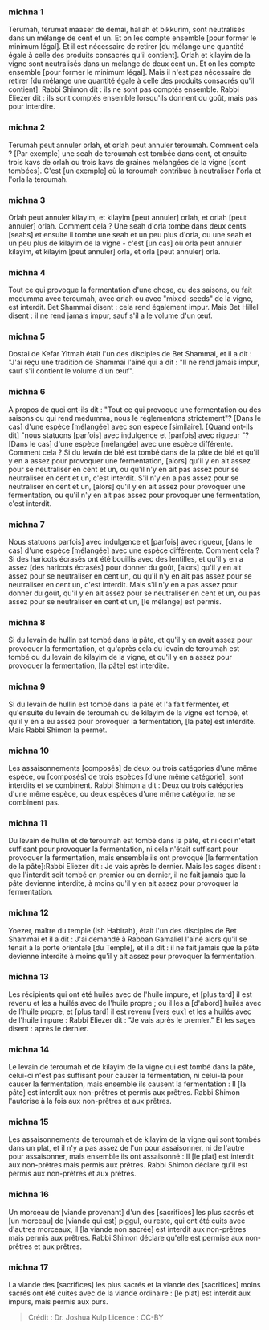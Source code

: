 
### michna 1
Terumah, terumat maaser de demai, hallah et bikkurim, sont neutralisés dans un mélange de cent et un. Et on les compte ensemble [pour former le minimum légal]. Et il est nécessaire de retirer [du mélange une quantité égale à celle des produits consacrés qu'il contient]. Orlah et kilayim de la vigne sont neutralisés dans un mélange de deux cent un. Et on les compte ensemble [pour former le minimum légal]. Mais il n'est pas nécessaire de retirer [du mélange une quantité égale à celle des produits consacrés qu'il contient]. Rabbi Shimon dit : ils ne sont pas comptés ensemble. Rabbi Eliezer dit : ils sont comptés ensemble lorsqu'ils donnent du goût, mais pas pour interdire.

### michna 2
Terumah peut annuler orlah, et orlah peut annuler teroumah. Comment cela ? [Par exemple] une seah de teroumah est tombée dans cent, et ensuite trois kavs de orlah ou trois kavs de graines mélangées de la vigne [sont tombées]. C'est [un exemple] où la teroumah contribue à neutraliser l'orla et l'orla la teroumah.

### michna 3
Orlah peut annuler kilayim, et kilayim [peut annuler] orlah, et orlah [peut annuler] orlah. Comment cela ? Une seah d'orla tombe dans deux cents [seahs] et ensuite il tombe une seah et un peu plus d'orla, ou une seah et un peu plus de kilayim de la vigne - c'est [un cas] où orla peut annuler kilayim, et kilayim [peut annuler] orla, et orla [peut annuler] orla.

### michna 4
Tout ce qui provoque la fermentation d'une chose, ou des saisons, ou fait medumma avec teroumah, avec orlah ou avec "mixed-seeds" de la vigne, est interdit. Bet Shammai disent : cela rend également impur. Mais Bet Hillel disent : il ne rend jamais impur, sauf s'il a le volume d'un œuf.

### michna 5
Dostai de Kefar Yitmah était l'un des disciples de Bet Shammai, et il a dit : "J'ai reçu une tradition de Shammai l'aîné qui a dit : "Il ne rend jamais impur, sauf s'il contient le volume d'un œuf".

### michna 6
A propos de quoi ont-ils dit : "Tout ce qui provoque une fermentation ou des saisons ou qui rend medumma, nous le réglementons strictement"? [Dans le cas] d'une espèce [mélangée] avec son espèce [similaire]. [Quand ont-ils dit] "nous statuons [parfois] avec indulgence et [parfois] avec rigueur "? [Dans le cas] d'une espèce [mélangée] avec une espèce différente. Comment cela ? Si du levain de blé est tombé dans de la pâte de blé et qu'il y en a assez pour provoquer une fermentation, [alors] qu'il y en ait assez pour se neutraliser en cent et un, ou qu'il n'y en ait pas assez pour se neutraliser en cent et un, c'est interdit. S'il n'y en a pas assez pour se neutraliser en cent et un, [alors] qu'il y en ait assez pour provoquer une fermentation, ou qu'il n'y en ait pas assez pour provoquer une fermentation, c'est interdit.

### michna 7
Nous statuons parfois] avec indulgence et [parfois] avec rigueur, [dans le cas] d'une espèce [mélangée] avec une espèce différente. Comment cela ? Si des haricots écrasés ont été bouillis avec des lentilles, et qu'il y en a assez [des haricots écrasés] pour donner du goût, [alors] qu'il y en ait assez pour se neutraliser en cent un, ou qu'il n'y en ait pas assez pour se neutraliser en cent un, c'est interdit. Mais s'il n'y en a pas assez pour donner du goût, qu'il y en ait assez pour se neutraliser en cent et un, ou pas assez pour se neutraliser en cent et un, [le mélange] est permis.

### michna 8
Si du levain de hullin est tombé dans la pâte, et qu'il y en avait assez pour provoquer la fermentation, et qu'après cela du levain de teroumah est tombé ou du levain de kilayim de la vigne, et qu'il y en a assez pour provoquer la fermentation, [la pâte] est interdite.

### michna 9
Si du levain de hullin est tombé dans la pâte et l'a fait fermenter, et qu'ensuite du levain de teroumah ou de kilayim de la vigne est tombé, et qu'il y en a eu assez pour provoquer la fermentation, [la pâte] est interdite. Mais Rabbi Shimon la permet.

### michna 10
Les assaisonnements [composés] de deux ou trois catégories d'une même espèce, ou [composés] de trois espèces [d'une même catégorie], sont interdits et se combinent. Rabbi Shimon a dit : Deux ou trois catégories d'une même espèce, ou deux espèces d'une même catégorie, ne se combinent pas.

### michna 11
Du levain de hullin et de teroumah est tombé dans la pâte, et ni ceci n'était suffisant pour provoquer la fermentation, ni cela n'était suffisant pour provoquer la fermentation, mais ensemble ils ont provoqué [la fermentation de la pâte]:Rabbi Eliezer dit : Je vais après le dernier. Mais les sages disent : que l'interdit soit tombé en premier ou en dernier, il ne fait jamais que la pâte devienne interdite, à moins qu'il y en ait assez pour provoquer la fermentation.

### michna 12
Yoezer, maître du temple (Ish Habirah), était l'un des disciples de Bet Shammai et il a dit : J'ai demandé à Rabban Gamaliel l'aîné alors qu'il se tenait à la porte orientale [du Temple], et il a dit : il ne fait jamais que la pâte devienne interdite à moins qu'il y ait assez pour provoquer la fermentation.

### michna 13
Les récipients qui ont été huilés avec de l'huile impure, et [plus tard] il est revenu et les a huilés avec de l'huile propre ; ou il les a [d'abord] huilés avec de l'huile propre, et [plus tard] il est revenu [vers eux] et les a huilés avec de l'huile impure : Rabbi Eliezer dit : "Je vais après le premier." Et les sages disent : après le dernier.

### michna 14
Le levain de teroumah et de kilayim de la vigne qui est tombé dans la pâte, celui-ci n'est pas suffisant pour causer la fermentation, ni celui-là pour causer la fermentation, mais ensemble ils causent la fermentation : Il [la pâte] est interdit aux non-prêtres et permis aux prêtres. Rabbi Shimon l'autorise à la fois aux non-prêtres et aux prêtres.

### michna 15
Les assaisonnements de teroumah et de kilayim de la vigne qui sont tombés dans un plat, et il n'y a pas assez de l'un pour assaisonner, ni de l'autre pour assaisonner, mais ensemble ils ont assaisonné : Il [le plat] est interdit aux non-prêtres mais permis aux prêtres. Rabbi Shimon déclare qu'il est permis aux non-prêtres et aux prêtres.

### michna 16
Un morceau de [viande provenant] d'un des [sacrifices] les plus sacrés et [un morceau] de [viande qui est] piggul, ou reste, qui ont été cuits avec d'autres morceaux, il [la viande non sacrée] est interdit aux non-prêtres mais permis aux prêtres. Rabbi Shimon déclare qu'elle est permise aux non-prêtres et aux prêtres.

### michna 17
La viande des [sacrifices] les plus sacrés et la viande des [sacrifices] moins sacrés ont été cuites avec de la viande ordinaire : [le plat] est interdit aux impurs, mais permis aux purs.

>Crédit : Dr. Joshua Kulp
>Licence : CC-BY